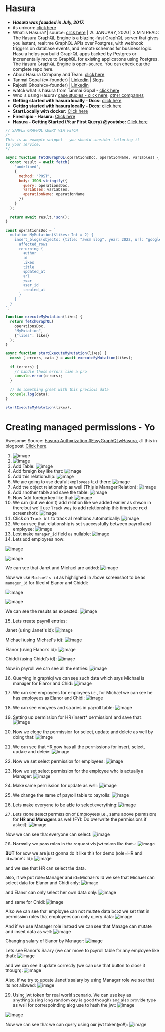 # Hasura

- ***Hasura was founded in July, 2017.***
- its unicorn: [click here](https://economictimes.indiatimes.com/tech/funding/hasura-raises-100-million-becomes-tenth-startup-unicorn-of-2022/articleshow/89754612.cms)
- What is Hasura? | source: [click here](https://hasura.io/blog/what-is-hasura-ce3b5c6e80e8/) | 20 JANUARY, 2020 | 3 MIN READ: The Hasura GraphQL Engine is a blazing-fast GraphQL server that gives you instant, realtime GraphQL APIs over Postgres, with webhook triggers on database events, and remote schemas for business logic.  Hasura helps you build GraphQL apps backed by Postgres or incrementally move to GraphQL for existing applications using Postgres. The Hasura GraphQL Engine is open-source. You can check out the complete repo here.
- About Hasura Company and Team: [click here](https://hasura.io/about/)
- Tanmai Gopal (co-founder) | [Linkedin](https://www.linkedin.com/in/tanmaig/) | [Blogs](https://hasura.io/blog/@tanmaig/)
- Rajoshi Ghosh(co-founder) | [Linkedin](https://www.linkedin.com/in/rajoshighosh/) 
- watch what is hasura from Tanmai Gopal - [click here](https://www.youtube.com/watch?v=Cq77mu-RAZk)
- Who is using Hasura? [case studies - click here](https://hasura.io/case-studies/), [other companies](https://discovery.hgdata.com/product/hasura)
- **Getting started with hasura locally - Docs:** [click here](https://hasura.io/docs/latest/graphql/core/getting-started/index/)
- **Getting started with hasura locally - Docs:** [click here](https://hasura.io/docs/latest/graphql/core/getting-started/index/)
- **Start Locally with docker:** [Click here](https://hasura.io/docs/latest/graphql/core/getting-started/docker-simple/)
- **Fireshipio - Hasura:** [Click here](https://www.youtube.com/watch?v=xiZ61BkMKo8)
- **Hasura - Getting Started (Your First Query) @youtube:** [Click here](https://youtu.be/ZGKQ0U18USU)

```js
// SAMPLE GRAPHQL QUERY VIA FETCH
/*
This is an example snippet - you should consider tailoring it
to your service.
*/

async function fetchGraphQL(operationsDoc, operationName, variables) {
  const result = await fetch(
    "undefined",
    {
      method: "POST",
      body: JSON.stringify({
        query: operationsDoc,
        variables: variables,
        operationName: operationName
      })
    }
  );

  return await result.json();
}

const operationsDoc = `
  mutation MyMutation($likes: Int = 2) {
    insert_blogs(objects: {title: "awsm blog", year: 2022, url: "google.com", likes: $likes}) {
      affected_rows
      returning {
        author
        id
        likes
        title
        updated_at
        url
        year
        user_id
        created_at
      }
    }
  }
`;

function executeMyMutation(likes) {
  return fetchGraphQL(
    operationsDoc,
    "MyMutation",
    {"likes": likes}
  );
}

async function startExecuteMyMutation(likes) {
  const { errors, data } = await executeMyMutation(likes);

  if (errors) {
    // handle those errors like a pro
    console.error(errors);
  }

  // do something great with this precious data
  console.log(data);
}

startExecuteMyMutation(likes);
```

# Creating managed permissions - Yo

Awesome: Source: [Hasura Authorization #EasyGraphQLwHasura](https://youtu.be/rkN3RQBi_UI), all this in blogpost: [Click here](https://hasura.io/blog/hasura-authorization-system-through-examples/).

1. ![image](https://user-images.githubusercontent.com/31458531/179347076-3026b7d3-211c-460e-af60-f2d4321b40fa.png)
2. ![image](https://user-images.githubusercontent.com/31458531/179343402-4e3811b3-5572-4210-9655-e492ef852031.png)
3. Add Table: ![image](https://user-images.githubusercontent.com/31458531/179344325-f78ca07d-fa83-46fa-a141-c679ea845e8e.png)
4. Add foreign key like that: ![image](https://user-images.githubusercontent.com/31458531/179343539-87b5eb43-4cce-444b-a144-d063fce37d33.png)
5. Add this relationship: ![image](https://user-images.githubusercontent.com/31458531/179344367-23399c5a-019d-43e8-964e-6471bb09997b.png)
6. We are going to use deafult `employees` text there: ![image](https://user-images.githubusercontent.com/31458531/179344381-713d6941-3fa3-468c-85dc-83b38507e166.png)
7. Add the object relationship as well (This is Manager Relation): ![image](https://user-images.githubusercontent.com/31458531/179344404-71c2f2f8-3325-43f1-b2a5-2bf68b75ab6e.png)
8. Add another table and save the table: ![image](https://user-images.githubusercontent.com/31458531/179344476-e1e430f1-c207-4216-b118-7de02ac62114.png)
9. Now Add foreign key like that: ![image](https://user-images.githubusercontent.com/31458531/179344517-d5076687-7347-464f-95ae-09923411a02a.png)
10. We can (but we don't) add relation like we added earlier as shwon in there but we'll use `Track` way to add relationship this time(see next screenshot): ![image](https://user-images.githubusercontent.com/31458531/179344523-947c75c1-94ec-453d-8a7d-2cce0b8558e3.png)
11. Click on `Track All` to track all realtions automatically: ![image](https://user-images.githubusercontent.com/31458531/179344574-e2e4f9dc-9e49-4b87-b2f5-b61f827cfca0.png)
12. We can see that relationship is set successfully between payroll and employee: ![image](https://user-images.githubusercontent.com/31458531/179344610-acc7a906-07da-420e-af6d-d974d63fe5a9.png)
13. Lest make `manager_id` field as nullable: ![image](https://user-images.githubusercontent.com/31458531/179344703-c7f74c1a-d8e8-4727-a114-ecd09e963f0f.png)
14. Lets add employees now:

![image](https://user-images.githubusercontent.com/31458531/179344734-e9c22f65-3c26-4e57-af8c-8878fb47b491.png)

![image](https://user-images.githubusercontent.com/31458531/179344739-8d115697-f991-4864-aba1-aeb7c57412da.png)

We can see that Janet and Michael are added: ![image](https://user-images.githubusercontent.com/31458531/179344776-e177c8a6-c454-4381-a47e-59c7d7e365b9.png)

Now we use `Michael's id` as highlighed in above screenshot to be as `manager_id` for filed of Elanor and Chiddi:

![image](https://user-images.githubusercontent.com/31458531/179344810-58c8e1cc-0ae6-4a7d-8f2a-3cb8174b34af.png)

![image](https://user-images.githubusercontent.com/31458531/179344819-be5d7982-e275-41f2-a92c-fcc1699155d9.png)

We can see the results as expected: ![image](https://user-images.githubusercontent.com/31458531/179344833-e45b2020-b636-46a2-9059-71164a4b016d.png)

15. Lets create payroll entries:

Janet (using Janet's id): ![image](https://user-images.githubusercontent.com/31458531/179344881-ec435773-e64e-4279-9bfb-a0882a8e6569.png)

Michael (using Michael's id): ![image](https://user-images.githubusercontent.com/31458531/179344975-2611473a-779a-4b16-ab8b-498c870656ba.png)

Elanor (using Elanor's id): ![image](https://user-images.githubusercontent.com/31458531/179344991-da8d5821-0798-466b-a635-7955b1832146.png)

Chiddi (using Chidd's id): ![image](https://user-images.githubusercontent.com/31458531/179345008-33fe0e82-c60d-449b-8cca-e16a2960b832.png)

Now in payroll we can see all the entries: ![image](https://user-images.githubusercontent.com/31458531/179345018-23c4ea68-2312-4d1a-beb0-8cbf8ca49af1.png)


16. Querying in graphiql we can see such data which says Michael is manager for Elanor and Chidi: ![image](https://user-images.githubusercontent.com/31458531/179345079-b6ea4039-92a2-48e7-b9dd-1a8a0d2d29f8.png)

17. We can see employees for employees i.e., for Michael we can see he has employees as Elanor and Chidi: ![image](https://user-images.githubusercontent.com/31458531/179345189-7790efaa-526b-4e7b-8da5-85cd2722ac2d.png)

18. We can see emoyees and salaries in payroll table: ![image](https://user-images.githubusercontent.com/31458531/179345240-77a9efae-0e90-4e1d-9761-fe97fc841099.png)

19. Setting up permission for HR (insert* permission) and save that: ![image](https://user-images.githubusercontent.com/31458531/179345323-6bc3720f-e6e4-4b5f-93b0-db39a35b21ba.png)

20. Now we clone the permission for select, update and delete as well by doing that: ![image](https://user-images.githubusercontent.com/31458531/179345387-d427dfb2-39de-4cb5-9196-d0acb49015d6.png)

21. We can see that HR now has all the permissions for insert, select, update and delete: ![image](https://user-images.githubusercontent.com/31458531/179345420-5d6069a2-7c01-4d05-8f3c-4701197030ae.png)

22. Now we set select permission for employees: ![image](https://user-images.githubusercontent.com/31458531/179345481-00515bfc-7d60-4a83-afc7-a358ec53c188.png)

23. Now we set select permission for the employee who is actually a Manager: ![image](https://user-images.githubusercontent.com/31458531/179345568-72729d46-7901-4ef8-912c-ed2bfa9a4d0b.png)

24. Make same permission for update as well: ![image](https://user-images.githubusercontent.com/31458531/179345594-2591cc1c-4d09-4b84-b3a9-60e8e0ee9d26.png)

25. We change the name of payroll table to payrolls: ![image](https://user-images.githubusercontent.com/31458531/179345624-535d4fb2-6925-46a3-a0bb-55f965c4c7f0.png)

26. Lets make everyone to be able to select everything: ![image](https://user-images.githubusercontent.com/31458531/179345664-69c57ca3-eab4-449f-8a39-29acb9c49f6d.png)

27. Lets clone select permission of Employees(i.e., same above permision) for **HR and Managers** as well (FYI: Do overwrite the permissions if asked): ![image](https://user-images.githubusercontent.com/31458531/179345723-c7577692-776c-4aeb-8e85-609ed65c72e1.png)

Now we can see that everyone can select: ![image](https://user-images.githubusercontent.com/31458531/179345787-f492e6b4-6453-4551-868e-32b8e90f5d73.png)

28. Normally we pass roles in the request via jwt token like that..: ![image](https://user-images.githubusercontent.com/31458531/179345841-2fcc34bd-78c0-42f4-8a6b-9c09ea0b9cbc.png)

**BUT** for now we are just gonna do it like this for demo (role=HR and id=Jane's Id): ![image](https://user-images.githubusercontent.com/31458531/179345906-9387fa31-72f6-49a3-8850-44b12ca2ab52.png)

and we see that HR can select the data.

also, if we put role=Manager and id=Michael's Id we see that Michael can select data for Elanor and Chidi only: ![image](https://user-images.githubusercontent.com/31458531/179345957-51656256-97ca-494b-9e60-6a81f0b9854f.png)

and Elanor can only select her own data only: ![image](https://user-images.githubusercontent.com/31458531/179345989-41ebd186-d8d4-4d39-ae0e-39aa12cb51f1.png)

and same for Chidi: ![image](https://user-images.githubusercontent.com/31458531/179346004-5a19e761-c4d2-4c93-a697-793dc7e423a5.png)

Also we can see that employee can not mutate data bcoz we set that in permission roles that employees can only query data: ![image](https://user-images.githubusercontent.com/31458531/179346099-0af0db4c-6538-456a-8017-44f5409008f8.png)

And if we use Manager role instead we can see that Manage can mutate and insert data as well: ![image](https://user-images.githubusercontent.com/31458531/179346167-02579bce-35d4-4c23-9f40-c85f9a12febe.png)

Changing salary of Elanor by Manager: ![image](https://user-images.githubusercontent.com/31458531/179346230-a510ad10-8ae5-43f3-9948-a9cd67aa9f46.png)

Lets see Elanor's Salary (we can move to payroll table for any employee like that): ![image](https://user-images.githubusercontent.com/31458531/179346292-5c78d548-466e-4dfc-b22f-5fa3148f4a2a.png)

and we can see it update correctly (we can use that button to close it though): ![image](https://user-images.githubusercontent.com/31458531/179346344-d9c7f05e-d7ca-4a37-80ec-32df3f5e4988.png)

Also, if we try to update Janet's salary by using Manager role we see that its not allowed: ![image](https://user-images.githubusercontent.com/31458531/179346427-3389e079-6d2a-4049-847f-e7106c1ed09b.png)

29. Using jwt token for real world scenario. We can use key as anything(using long random key is good though) and also provide type as well for correspoinding alog use to hash the jwt: ![image](https://user-images.githubusercontent.com/31458531/179346647-d4aac943-8688-4f36-9426-af62131ce090.png)

![image](https://user-images.githubusercontent.com/31458531/179346795-7aceeb3b-1709-4d01-bf63-a4c0f3779960.png)

Now we can see that we can query using our jwt token(yo!!): ![image](https://user-images.githubusercontent.com/31458531/179346871-75ce1428-9f05-45fc-a199-ce3c01c533b3.png)

